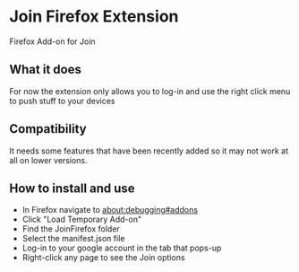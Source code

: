 # Join Firefox Extension
Firefox Add-on for Join

## What it does

For now the extension only allows you to log-in and use the right click menu to push stuff to your devices


## Compatibility

It needs some features that have been recently added so it may not work at all on lower versions.

## How to install and use

- In Firefox navigate to [about:debugging#addons](about:debugging#addons)
- Click "Load Temporary Add-on"
- Find the JoinFirefox folder
- Select the manifest.json file
- Log-in to your google account in the tab that pops-up
- Right-click any page to see the Join options
